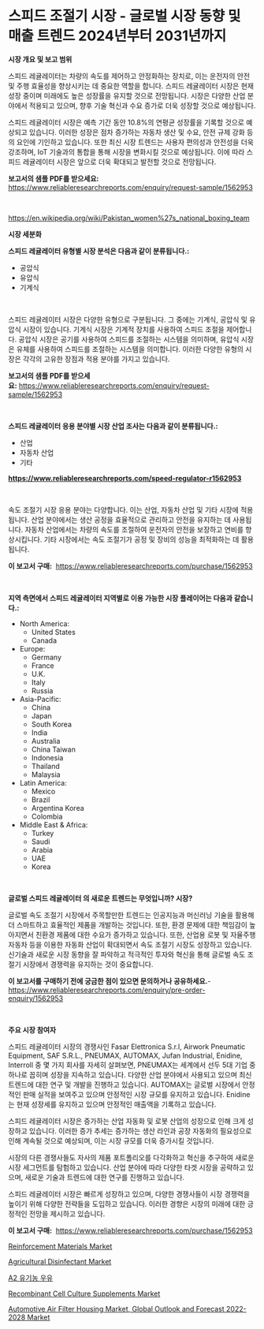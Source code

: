 <p><h1>스피드 조절기 시장 - 글로벌 시장 동향 및 매출 트렌드 2024년부터 2031년까지</h1></p><p><strong>시장 개요 및 보고 범위</strong></p>
<p><p>스피드 레귤레이터는 차량의 속도를 제어하고 안정화하는 장치로, 이는 운전자의 안전 및 주행 효율성을 향상시키는 데 중요한 역할을 합니다. 스피드 레귤레이터 시장은 현재 성장 중이며 미래에도 높은 성장률을 유지할 것으로 전망됩니다. 시장은 다양한 산업 분야에서 적용되고 있으며, 향후 기술 혁신과 수요 증가로 더욱 성장할 것으로 예상됩니다.</p><p>스피드 레귤레이터 시장은 예측 기간 동안 10.8%의 연평균 성장률을 기록할 것으로 예상되고 있습니다. 이러한 성장은 점차 증가하는 자동차 생산 및 수요, 안전 규제 강화 등의 요인에 기인하고 있습니다. 또한 최신 시장 트렌드는 사용자 편의성과 안전성을 더욱 강조하며, IoT 기술과의 통합을 통해 시장을 변화시킬 것으로 예상됩니다. 이에 따라 스피드 레귤레이터 시장은 앞으로 더욱 확대되고 발전할 것으로 전망됩니다.</p></p>
<p><strong>보고서의 샘플 PDF를 받으세요:</strong> <a href="https://www.reliableresearchreports.com/enquiry/request-sample/1562953">https://www.reliableresearchreports.com/enquiry/request-sample/1562953</a></p>
<p>&nbsp;</p>
<p><a href="https://en.wikipedia.org/wiki/Pakistan_women%27s_national_boxing_team">https://en.wikipedia.org/wiki/Pakistan_women%27s_national_boxing_team</a></p>
<p><strong>시장 세분화</strong></p>
<p><strong>스피드 레귤레이터 유형별 시장 분석은 다음과 같이 분류됩니다.:</strong></p>
<p><ul><li>공압식</li><li>유압식</li><li>기계식</li></ul></p>
<p>&nbsp;</p>
<p><p>스피드 레귤레이터 시장은 다양한 유형으로 구분됩니다. 그 중에는 기계식, 공압식 및 유압식 시장이 있습니다. 기계식 시장은 기계적 장치를 사용하여 스피드 조절을 제어합니다. 공압식 시장은 공기를 사용하여 스피드를 조절하는 시스템을 의미하며, 유압식 시장은 유체를 사용하여 스피드를 조절하는 시스템을 의미합니다. 이러한 다양한 유형의 시장은 각각의 고유한 장점과 적용 분야를 가지고 있습니다.</p></p>
<p><strong>보고서의 샘플 PDF를 받으세요:</strong>&nbsp;<a href="https://www.reliableresearchreports.com/enquiry/request-sample/1562953">https://www.reliableresearchreports.com/enquiry/request-sample/1562953</a></p>
<p>&nbsp;</p>
<p><strong> 스피드 레귤레이터 응용 분야별 시장 산업 조사는 다음과 같이 분류됩니다.:</strong></p>
<p><ul><li>산업</li><li>자동차 산업</li><li>기타</li></ul></p>
<p><strong><a href="https://www.reliableresearchreports.com/speed-regulator-r1562953">https://www.reliableresearchreports.com/speed-regulator-r1562953</a></strong></p>
<p>&nbsp;</p>
<p><p>속도 조절기 시장 응용 분야는 다양합니다. 이는 산업, 자동차 산업 및 기타 시장에 적용됩니다. 산업 분야에서는 생산 공정을 효율적으로 관리하고 안전을 유지하는 데 사용됩니다. 자동차 산업에서는 차량의 속도를 조절하여 운전자의 안전을 보장하고 연비를 향상시킵니다. 기타 시장에서는 속도 조절기가 공정 및 장비의 성능을 최적화하는 데 활용됩니다.</p></p>
<p><strong>이 보고서 구매:</strong>&nbsp; <a href="https://www.reliableresearchreports.com/purchase/1562953">https://www.reliableresearchreports.com/purchase/1562953</a></p>
<p>&nbsp;</p>
<p><strong>지역 측면에서 스피드 레귤레이터 지역별로 이용 가능한 시장 플레이어는 다음과 같습니다.:</strong></p>
<p><ul>
    <li>
        North America:
        <ul>
            <li>United States</li>
            <li>Canada</li>
        </ul>
    </li>
    <li>
        Europe:
        <ul>
            <li>Germany</li>
            <li>France</li>
            <li>U.K.</li>
            <li>Italy</li>
            <li>Russia</li>
        </ul>
    </li>
    <li>
        Asia-Pacific:
        <ul>
            <li>China</li>
            <li>Japan</li>
            <li>South Korea</li>
            <li>India</li>
            <li>Australia</li>
            <li>China Taiwan</li>
            <li>Indonesia</li>
            <li>Thailand</li>
            <li>Malaysia</li>
        </ul>
    </li>
    <li>
        Latin America:
        <ul>
            <li>Mexico</li>
            <li>Brazil</li>
            <li>Argentina Korea</li>
            <li>Colombia</li>
        </ul>
    </li>
    <li>
        Middle East & Africa:
        <ul>
            <li>Turkey</li>
            <li>Saudi</li>
            <li>Arabia</li>
            <li>UAE</li>
            <li>Korea</li>
        </ul>
    </li>
    </ul></p>
<p>&nbsp;</p>
<p><strong>글로벌 스피드 레귤레이터 의 새로운 트렌드는 무엇입니까? 시장?</strong></p>
<p><p>글로벌 속도 조절기 시장에서 주목할만한 트렌드는 인공지능과 머신러닝 기술을 활용해 더 스마트하고 효율적인 제품을 개발하는 것입니다. 또한, 환경 문제에 대한 책임감이 높아지면서 친환경 제품에 대한 수요가 증가하고 있습니다. 또한, 산업용 로봇 및 자율주행 자동차 등을 이용한 자동화 산업이 확대되면서 속도 조절기 시장도 성장하고 있습니다. 신기술과 새로운 시장 동향을 잘 파악하고 적극적인 투자와 혁신을 통해 글로벌 속도 조절기 시장에서 경쟁력을 유지하는 것이 중요합니다.</p></p>
<p><strong>이 보고서를 구매하기 전에 궁금한 점이 있으면 문의하거나 공유하세요.</strong>- <a href="https://www.reliableresearchreports.com/enquiry/pre-order-enquiry/1562953">https://www.reliableresearchreports.com/enquiry/pre-order-enquiry/1562953</a></p>
<p>&nbsp;</p>
<p><strong>주요 시장 참여자</strong></p>
<p><p>스피드 레귤레이터 시장의 경쟁사인 Fasar Elettronica S.r.l, Airwork Pneumatic Equipment, SAF S.R.L., PNEUMAX, AUTOMAX, Jufan Industrial, Enidine, Interroll 중 몇 가지 회사를 자세히 살펴보면, PNEUMAX는 세계에서 선두 5대 기업 중 하나로 꼽히며 성장을 지속하고 있습니다. 다양한 산업 분야에서 사용되고 있으며 최신 트렌드에 대한 연구 및 개발을 진행하고 있습니다. AUTOMAX는 글로벌 시장에서 안정적인 판매 실적을 보여주고 있으며 안정적인 시장 규모를 유지하고 있습니다. Enidine는 현재 성장세를 유지하고 있으며 안정적인 매출액을 기록하고 있습니다.</p><p>스피드 레귤레이터 시장은 증가하는 산업 자동화 및 로봇 산업의 성장으로 인해 크게 성장하고 있습니다. 이러한 증가 추세는 증가하는 생산 라인과 공장 자동화의 필요성으로 인해 계속될 것으로 예상되며, 이는 시장 규모를 더욱 증가시킬 것입니다.</p><p>시장의 다른 경쟁사들도 자사의 제품 포트폴리오를 다각화하고 혁신을 추구하여 새로운 시장 세그먼트를 탐험하고 있습니다. 산업 분야에 따라 다양한 타겟 시장을 공략하고 있으며, 새로운 기술과 트렌드에 대한 연구를 진행하고 있습니다.</p><p>스피드 레귤레이터 시장은 빠르게 성장하고 있으며, 다양한 경쟁사들이 시장 경쟁력을 높이기 위해 다양한 전략들을 도입하고 있습니다. 이러한 경향은 시장의 미래에 대한 긍정적인 전망을 제시하고 있습니다.</p></p>
<p><strong>이 보고서 구매:</strong>&nbsp;&nbsp;<a href="https://www.reliableresearchreports.com/purchase/1562953">https://www.reliableresearchreports.com/purchase/1562953</a></p>
<p><p><a href="https://github.com/RichRobinson5/Market-Research-Report-List-6/blob/main/reinforcement-materials-market.md">Reinforcement Materials Market</a></p><p><a href="https://github.com/gdfhhhj/Market-Research-Report-List-5/blob/main/agricultural-disinfectant-market.md">Agricultural Disinfectant Market</a></p><p><a href="https://github.com/sougarounis/Market-Research-Report-List-4/blob/main/61741355052.md">A2 유기농 우유</a></p><p><a href="https://issuu.com/reportprime-2/docs/recombinant-cell-culture-supplements-market-size-2">Recombinant Cell Culture Supplements Market</a></p><p><a href="https://medium.com/@ruth.macdonald08580/automotive-air-filter-housing-market-global-outlook-and-forecast-2022-2028-market-share-size-785fbe581038">Automotive Air Filter Housing Market, Global Outlook and Forecast 2022-2028 Market</a></p></p>
